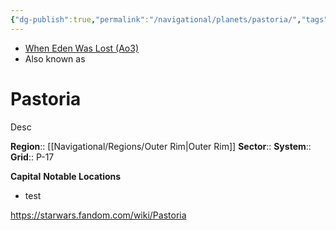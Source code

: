 ```yaml
---
{"dg-publish":true,"permalink":"/navigational/planets/pastoria/","tags":["map","planet","retraining","outerrim","unfinished"]}
---
```


- [When Eden Was Lost (Ao3)](https://archiveofourown.org/works/19334440/chapters/45992584)
- Also known as 
# Pastoria
Desc

**Region**::  [[Navigational/Regions/Outer Rim\|Outer Rim]]
**Sector**::
**System**::
**Grid**::  P-17

**Capital**
**Notable Locations**
- test

https://starwars.fandom.com/wiki/Pastoria